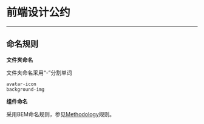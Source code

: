 # 前端设计公约
----

## 命名规则

**文件夹命名**

文件夹命名采用“-”分割单词
```
avatar-icon
background-img
```

**组件命名**

采用BEM命名规则，参见[Methodology](https://en.bem.info/methodology/)规则。